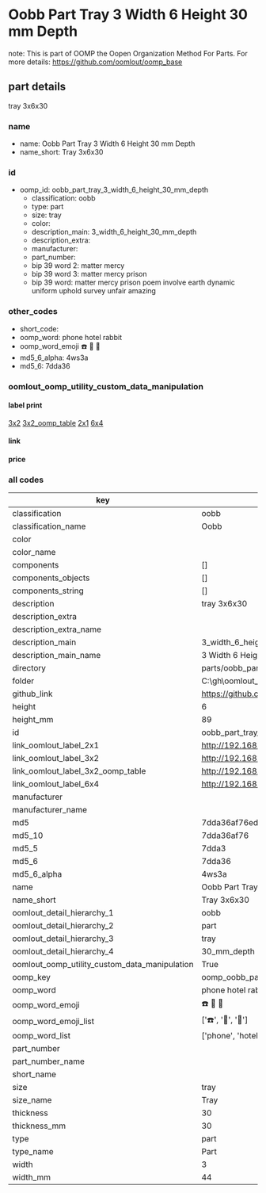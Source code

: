 # Oobb Part Tray 3 Width 6 Height 30 mm Depth  

note: This is part of OOMP the Oopen Organization Method For Parts. For more details: https://github.com/oomlout/oomp_base

##  part details
  



tray 3x6x30



### name
* name: Oobb Part Tray 3 Width 6 Height 30 mm Depth
* name_short: Tray 3x6x30 
### id
* oomp_id: oobb_part_tray_3_width_6_height_30_mm_depth
  * classification: oobb
  * type: part
  * size: tray
  * color: 
  * description_main: 3_width_6_height_30_mm_depth
  * description_extra: 
  * manufacturer: 
  * part_number: 
  * bip 39 word 2: matter mercy
  * bip 39 word 3: matter mercy prison
  * bip 39 word: matter mercy prison poem involve earth dynamic uniform uphold survey unfair amazing

### other_codes
* short_code: 
* oomp_word: phone hotel rabbit
* oomp_word_emoji :phone: :hotel: :rabbit:
* md5_6_alpha: 4ws3a
* md5_6: 7dda36






### oomlout_oomp_utility_custom_data_manipulation
#### label print
[3x2](http://192.168.1.245:1112/?label=oomp%204ws3a)
[3x2_oomp_table](http://192.168.1.108:1112/?label=oomp%204ws3a)
[2x1](http://192.168.1.242:1112/?label=oomp%204ws3a)
[6x4](http://192.168.1.55:1112/?label=oomp%204ws3a)    

#### link

                              

#### price







### all codes 
| key | value |  
| --- | --- |  
| classification | oobb |  
| classification_name | Oobb |  
| color |  |  
| color_name |  |  
| components | [] |  
| components_objects | [] |  
| components_string | [] |  
| description | tray 3x6x30 |  
| description_extra |  |  
| description_extra_name |  |  
| description_main | 3_width_6_height_30_mm_depth |  
| description_main_name | 3 Width 6 Height 30 mm Depth |  
| directory | parts/oobb_part_tray_3_width_6_height_30_mm_depth |  
| folder | C:\gh\oomlout_oobb_version_4_generated_parts\parts\oobb_part_tray_3_width_6_height_30_mm_depth |  
| github_link | https://github.com/oomlout/oomlout_oomp_part_src/tree/main/parts/oobb_part_tray_3_width_6_height_30_mm_depth |  
| height | 6 |  
| height_mm | 89 |  
| id | oobb_part_tray_3_width_6_height_30_mm_depth |  
| link_oomlout_label_2x1 | http://192.168.1.242:1112/?label=oomp%204ws3a |  
| link_oomlout_label_3x2 | http://192.168.1.245:1112/?label=oomp%204ws3a |  
| link_oomlout_label_3x2_oomp_table | http://192.168.1.108:1112/?label=oomp%204ws3a |  
| link_oomlout_label_6x4 | http://192.168.1.55:1112/?label=oomp%204ws3a |  
| manufacturer |  |  
| manufacturer_name |  |  
| md5 | 7dda36af76ed689915bb1a715622d44a |  
| md5_10 | 7dda36af76 |  
| md5_5 | 7dda3 |  
| md5_6 | 7dda36 |  
| md5_6_alpha | 4ws3a |  
| name | Oobb Part Tray 3 Width 6 Height 30 mm Depth |  
| name_short | Tray 3x6x30  |  
| oomlout_detail_hierarchy_1 | oobb |  
| oomlout_detail_hierarchy_2 | part |  
| oomlout_detail_hierarchy_3 | tray |  
| oomlout_detail_hierarchy_4 | 30_mm_depth |  
| oomlout_oomp_utility_custom_data_manipulation | True |  
| oomp_key | oomp_oobb_part_tray_3_width_6_height_30_mm_depth |  
| oomp_word | phone hotel rabbit |  
| oomp_word_emoji | :phone: :hotel: :rabbit: |  
| oomp_word_emoji_list | [':phone:', ':hotel:', ':rabbit:'] |  
| oomp_word_list | ['phone', 'hotel', 'rabbit'] |  
| part_number |  |  
| part_number_name |  |  
| short_name |  |  
| size | tray |  
| size_name | Tray |  
| thickness | 30 |  
| thickness_mm | 30 |  
| type | part |  
| type_name | Part |  
| width | 3 |  
| width_mm | 44 |  
